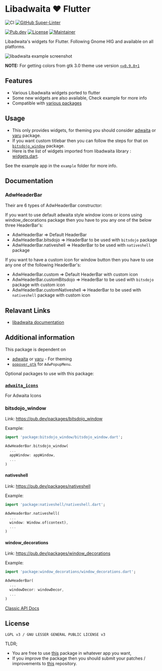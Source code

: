 # Libadwaita ❤️ Flutter

![CI](https://github.com/gtk-flutter/libadwaita/actions/workflows/ci.yml/badge.svg)
[![GitHub Super-Linter](https://github.com/gtk-flutter/adwaita/workflows/Lint%20Code%20Base/badge.svg)](https://github.com/marketplace/actions/super-linter)

[![Pub.dev](https://img.shields.io/pub/v/libadwaita.svg)](https://pub.dev/packages/libadwaita)
[![License](https://img.shields.io/github/license/gtk-flutter/libadwaita?color=indigo)](LICENSE)
[![Maintainer](https://img.shields.io/badge/Maintainer-prateekmedia-informational)](https://github.com/prateekmedia)

Libadwaita's widgets for Flutter. Following Gnome HIG and available on all platforms.

![libadwaita example screenshot](https://user-images.githubusercontent.com/41370460/146646064-09e10e32-8635-43ed-bd9c-0ed191d30a97.png)

**NOTE:** For getting colors from gtk 3.0 theme use version [`<=0.9.8+1`](https://pub.dev/packages/gtk/versions/0.9.8+1)

## Features

- Various Libadwaita widgets ported to flutter
- Some new widgets are also available, Check example for more info
- Compatible with [various packages](#additional-information)

## Usage

- This only provides widgets, for theming you should consider [adwaita](https://pub.dev/packages/adwaita) or [yaru](https://github.com/ubuntu/yaru.dart) package.
- If you want custom titlebar then you can follow the steps for that on [`bitsdojo_window`](https://pub.dev/packages/bitsdojo_window) package.
- Here is the list of widgets imported from libadwaita library : [widgets.dart](https://github.com/gtk-flutter/libadwaita/blob/main/lib/src/widgets/widgets.dart).

See the example app in the `example` folder for more info.

## Documentation

### AdwHeaderBar
Their are 6 types of AdwHeaderBar constructor:

If you want to use default adwaita style window icons or icons using window_decorations package then you have to you any one of the below three HeaderBar's:
- AdwHeaderBar => Default HeaderBar
- AdwHeaderBar.bitsdojo => HeaderBar to be used with `bitsdojo` package
- AdwHeaderBar.nativeshell => HeaderBar to be used with `nativeshell` package

If you want to have a custom icon for window button then you have to use any one of the following HeaderBar's:
- AdwHeaderBar.custom => Default HeaderBar with custom icon
- AdwHeaderBar.customBitsdojo => HeaderBar to be used with `bitsdojo` package with custom icon
- AdwHeaderBar.customNativeshell => HeaderBar to be used with `nativeshell` package with custom icon

## Relavant Links
- [libadwaita documentation](https://gnome.pages.gitlab.gnome.org/libadwaita/doc/main/index.html#classes)


## Additional information

This package is dependent on

- [adwaita](https://pub.dev/packages/adwaita) or [yaru](https://github.com/ubuntu/yaru.dart) - For theming
- [`popover_gtk`](https://pub.dev/packages/popover_gtk) for `AdwPopupMenu`.

Optional packages to use with this package:

### **[`adwaita_icons`](https://pub.dev/packages/adwaita_icons)**
For Adwaita Icons

### **bitsdojo_window**
Link: https://pub.dev/packages/bitsdojo_window

Example:
```dart
import 'package:bitsdojo_window/bitsdojo_window.dart';

AdwHeaderBar.bitsdojo_window(
  ...
  appWindow: appWindow,
  ...
)
```

#### **nativeshell**
Link: https://pub.dev/packages/nativeshell  

Example:
```dart
import 'package:nativeshell/nativeshell.dart';

AdwHeaderBar.nativeshell(
  ...
  window: Window.of(context),
  ...
)
```

#### **window_decorations**
Link: https://pub.dev/packages/window_decorations  

Example:
```dart
import 'package:window_decorations/window_decorations.dart';

AdwHeaderBar(
  ...
  windowDecor: windowDecor,
  ...
)
```

[Classic API Docs](https://pub.dev/documentation/libadwaita/latest/)

## License

`LGPL v3 / GNU LESSER GENERAL PUBLIC LICENSE v3`

TLDR;

- You are free to use [this](https://pub.dev/packages/libadwaita) package in whatever app you want,
- If you improve the package then you should submit your patches / improvements to [this](https://github.com/gtk-flutter/libadwaita) repository.
